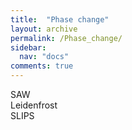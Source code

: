 ```yaml
---
title:  "Phase change"
layout: archive
permalink: /Phase_change/
sidebar:
  nav: "docs"
comments: true
---
```


SAW <br>
Leidenfrost <br>
SLIPS <br>
